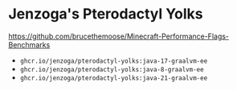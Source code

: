 # Jenzoga's Pterodactyl Yolks

https://github.com/brucethemoose/Minecraft-Performance-Flags-Benchmarks

-   `ghcr.io/jenzoga/pterodactyl-yolks:java-17-graalvm-ee`
-   `ghcr.io/jenzoga/pterodactyl-yolks:java-8-graalvm-ee`
-   `ghcr.io/jenzoga/pterodactyl-yolks:java-21-graalvm-ee`
